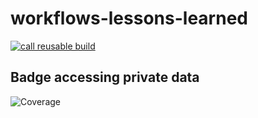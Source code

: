 # workflows-lessons-learned

[![call reusable build](https://github.com/ralfstuckert/workflows-lessons-learned/actions/workflows/call-reusable.yaml/badge.svg)](https://github.com/ralfstuckert/workflows-lessons-learned/actions/workflows/call-reusable.yaml)

## Badge accessing private data
![Coverage](https://img.shields.io/endpoint?url=https://gist.githubusercontent.com/ralfstuckert/0d07669ba32bae935e2f68935ff4d7d6/raw/badge.json)
